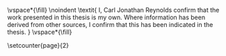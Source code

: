 <!-- This page is for an official declaration. -->


\vspace*{\fill}
\noindent
\textit{
I, Carl Jonathan Reynolds confirm that the work presented in this thesis is my own. Where information has been derived from other sources, I confirm that this has been indicated in the thesis.
}
\vspace*{\fill}

\setcounter{page}{2} 
